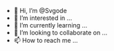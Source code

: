 - 👋 Hi, I’m @Svgode
- 👀 I’m interested in ...
- 🌱 I’m currently learning ...
- 💞️ I’m looking to collaborate on ...
- 📫 How to reach me ...

<!---
Svgode/Svgode is a ✨ special ✨ repository because its `README.md` (this file) appears on your GitHub profile.
You can click the Preview link to take a look at your changes.
--->
